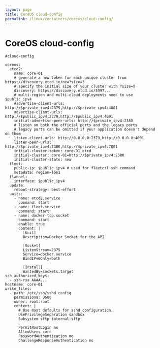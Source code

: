 ```yaml
---
layout: page
title: CoreOS cloud-config
permalink: /linux/containers/coreos/cloud-config/
---
```


# CoreOS cloud-config

    #cloud-config

    coreos:
      etcd2:
        name: core-01
        # generate a new token for each unique cluster from https://discovery.etcd.io/new?size=3
        # specify the initial size of your cluster with ?size=X
        discovery: https://discovery.etcd.io/5997...
        # multi-region and multi-cloud deployments need to use $public_ipv4
        #advertise-client-urls: http://$private_ipv4:2379,http://$private_ipv4:4001
        advertise-client-urls: http://$public_ipv4:2379,http://$public_ipv4:4001
        initial-advertise-peer-urls: http://$private_ipv4:2380
        # listen on both the official ports and the legacy ports
        # legacy ports can be omitted if your application doesn't depend on them
        listen-client-urls: http://0.0.0.0:2379,http://0.0.0.0:4001
        listen-peer-urls: http://$private_ipv4:2380,http://$private_ipv4:7001
        initial-cluster-token: core-01_etcd
        initial-cluster: core-01=http://$private_ipv4:2380
        initial-cluster-state: new
      fleet:
        public-ip: $public_ipv4 # used for fleetctl ssh command
        metadata: region=lon1
      flannel:
        interface: $public_ipv4
      update:
        reboot-strategy: best-effort
      units:
        - name: etcd2.service
          command: start
        - name: fleet.service
          command: start
        - name: docker-tcp.socket
          command: start
          enable: true
          content: |
            [Unit]
            Description=Docker Socket for the API

            [Socket]
            ListenStream=2375
            Service=docker.service
            BindIPv6Only=both

            [Install]
            WantedBy=sockets.target
    ssh_authorized_keys:
      - ssh-rsa AAAA...
    hostname: core-01
    write_files:
      - path: /etc/ssh/sshd_config
        permissions: 0600
        owner: root:root
        content: |
          # Use most defaults for sshd configuration.
          UsePrivilegeSeparation sandbox
          Subsystem sftp internal-sftp

          PermitRootLogin no
          AllowUsers core
          PasswordAuthentication no
          ChallengeResponseAuthentication no
